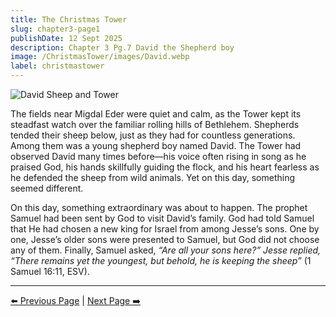 ```yaml
---
title: The Christmas Tower
slug: chapter3-page1
publishDate: 12 Sept 2025
description: Chapter 3 Pg.7 David the Shepherd boy
image: /ChristmasTower/images/David.webp
label: christmastower
---
```


![David Sheep and Tower](/ChristmasTower/images/DavidSheepTower.webp)

The fields near Migdal Eder were quiet and calm, as the Tower kept its steadfast watch over the familiar rolling hills of Bethlehem. Shepherds tended their sheep below, just as they had for countless generations. Among them was a young shepherd boy named David. The Tower had observed David many times before—his voice often rising in song as he praised God, his hands skillfully guiding the flock, and his heart fearless as he defended the sheep from wild animals. Yet on this day, something seemed different.

On this day, something extraordinary was about to happen. The prophet Samuel had been sent by God to visit David’s family. God had told Samuel that He had chosen a new king for Israel from among Jesse’s sons. One by one, Jesse’s older sons were presented to Samuel, but God did not choose any of them. Finally, Samuel asked, *“Are all your sons here?” Jesse replied, “There remains yet the youngest, but behold, he is keeping the sheep”* (1 Samuel 16:11, ESV).

---

[⬅️ Previous Page](/ChristmasTower/blog/chapter2-page3) | [Next Page ➡️](/ChristmasTower/blog/chapter3-page2)
